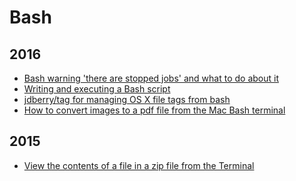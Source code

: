 Bash
====

2016
----
* [Bash warning 'there are stopped jobs' and what to do about it](blog/2016/04/bash-there-are-stopped-jobs-and-what-to-do-about-it.md)
* [Writing and executing a Bash script](blog/2016/04/bash-writing-and-executing-a-script.md)
* [jdberry/tag for managing OS X file tags from bash](blog/2016/04/jdberry-tag-for-managing-os-x-file-tags-from-bash.md)
* [How to convert images to a pdf file from the Mac Bash terminal](blog/2016/02/osx-bash-convert-image-to-pdf.md)

2015
----
* [View the contents of a file in a zip file from the Terminal](blog/2015/07/bash-view-file-in-zip.md)
